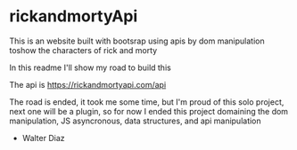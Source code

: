 # rickandmortyApi

This is an website built with bootsrap using apis by dom manipulation toshow the characters of rick and morty

In this readme I'll show my road to build this

The api is https://rickandmortyapi.com/api

The road is ended, it took me some time, but I'm proud of this solo project, next one will be a plugin, so for now I ended this project domaining the dom manipulation, JS asyncronous, data structures, and api manipulation

- Walter Diaz
